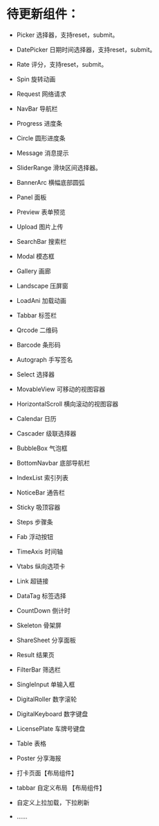 
# 待更新组件：

- Picker 选择器，支持reset，submit。
- DatePicker 日期时间选择器，支持reset，submit。
- Rate 评分，支持reset，submit。
- Spin 旋转动画
- Request 网络请求
- NavBar 导航栏
- Progress 进度条
- Circle 圆形进度条
- Message 消息提示
- SliderRange 滑块区间选择器。
- BannerArc 横幅底部圆弧
- Panel 面板
- Preview 表单预览
- Upload 图片上传
- SearchBar 搜索栏
- Modal 模态框
- Gallery 画廊
- Landscape 压屏窗
- LoadAni 加载动画
- Tabbar 标签栏
- Qrcode 二维码
- Barcode 条形码
- Autograph 手写签名
- Select 选择器
- MovableView 可移动的视图容器
- HorizontalScroll 横向滚动的视图容器
- Calendar 日历
- Cascader 级联选择器
- BubbleBox 气泡框
- BottomNavbar 底部导航栏
- IndexList 索引列表
- NoticeBar 通告栏
- Sticky 吸顶容器
- Steps 步骤条
- Fab 浮动按钮
- TimeAxis 时间轴
- Vtabs 纵向选项卡
- Link 超链接
- DataTag 标签选择
- CountDown 倒计时
- Skeleton 骨架屏
- ShareSheet 分享面板
- Result 结果页
- FilterBar 筛选栏
- SingleInput 单输入框
- DigitalRoller 数字滚轮
- DigitalKeyboard 数字键盘
- LicensePlate 车牌号键盘
- Table 表格 
- Poster 分享海报

- 打卡页面【布局组件】
- tabbar 自定义布局 【布局组件】
- 自定义上拉加载，下拉刷新
- ......
